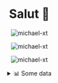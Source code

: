 <h1 align="center">Salut 👋</h1>

<p align="center"> <img src="https://komarev.com/ghpvc/?username=michael-xt" alt="michael-xt" /> 
</p>

<p align="center"><img align="center" src="https://github-readme-stats.vercel.app/api/top-langs/?username=michael-xt&layout=compact&theme=dark&show_icons=true" alt="michael-xt" /></p>
<p align="center"><img align="center" src="https://github-readme-stats.vercel.app/api?username=michael-xt&show_icons=true&theme=dark&show_icons=true" alt="michael-xt" /></p>

<details align="center"><summary>📊 Some data</summary>
<p>

<!--START_SECTION:waka-->
**🐱 My Github Data** 

> 🏆 237 Contributions in the Year 2021
 > 
> 📦 16.2 MB Used in Github's Storage 
 > 
> 🚫 Not Opted to Hire
 > 
> 📜 5 Public Repositories 
 > 
> 🔑 29 Private Repositories  
 > 
**I'm an Early 🐤** 

```text
🌞 Morning    133 commits    ████████░░░░░░░░░░░░░░░░░   32.28% 
🌆 Daytime    107 commits    ██████░░░░░░░░░░░░░░░░░░░   25.97% 
🌃 Evening    166 commits    ██████████░░░░░░░░░░░░░░░   40.29% 
🌙 Night      6 commits      ░░░░░░░░░░░░░░░░░░░░░░░░░   1.46%

```
📅 **I'm Most Productive on Wednesday** 

```text
Monday       40 commits     ██░░░░░░░░░░░░░░░░░░░░░░░   9.71% 
Tuesday      59 commits     ███░░░░░░░░░░░░░░░░░░░░░░   14.32% 
Wednesday    83 commits     █████░░░░░░░░░░░░░░░░░░░░   20.15% 
Thursday     83 commits     █████░░░░░░░░░░░░░░░░░░░░   20.15% 
Friday       62 commits     ███░░░░░░░░░░░░░░░░░░░░░░   15.05% 
Saturday     51 commits     ███░░░░░░░░░░░░░░░░░░░░░░   12.38% 
Sunday       34 commits     ██░░░░░░░░░░░░░░░░░░░░░░░   8.25%

```


📊 **This Week I Spent My Time On** 

```text
🔥 Editors: 
VS Code                  13 hrs 34 mins      ██████████████████████░░░   90.75% 
Visual Studio            1 hr 23 mins        ██░░░░░░░░░░░░░░░░░░░░░░░   9.25%

💻 Operating System: 
Windows                  14 hrs 57 mins      █████████████████████████   100.0%

```

**I Mostly Code in JavaScript** 

```text
JavaScript               9 repos             ███████░░░░░░░░░░░░░░░░░░   30.0% 
Java                     8 repos             ██████░░░░░░░░░░░░░░░░░░░   26.67% 
Lua                      3 repos             ██░░░░░░░░░░░░░░░░░░░░░░░   10.0% 
Vue                      3 repos             ██░░░░░░░░░░░░░░░░░░░░░░░   10.0% 
C#                       2 repos             █░░░░░░░░░░░░░░░░░░░░░░░░   6.67%

```



 Last Updated on 25/08/2021
<!--END_SECTION:waka-->
</p>
